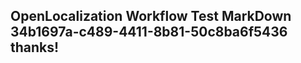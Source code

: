 <properties
ms.topic="hero-topic"
ms.test1="hero-topic"
ms.test2="test"/>

## OpenLocalization Workflow Test MarkDown 34b1697a-c489-4411-8b81-50c8ba6f5436 thanks!
